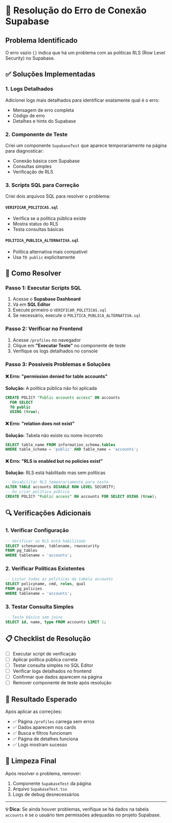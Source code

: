 # 🔧 Resolução do Erro de Conexão Supabase

## Problema Identificado
O erro vazio `{}` indica que há um problema com as políticas RLS (Row Level Security) no Supabase.

## ✅ Soluções Implementadas

### 1. **Logs Detalhados**
Adicionei logs mais detalhados para identificar exatamente qual é o erro:
- Mensagem de erro completa
- Código de erro
- Detalhes e hints do Supabase

### 2. **Componente de Teste**
Criei um componente `SupabaseTest` que aparece temporariamente na página para diagnosticar:
- Conexão básica com Supabase
- Consultas simples
- Verificação de RLS

### 3. **Scripts SQL para Correção**
Criei dois arquivos SQL para resolver o problema:

#### `VERIFICAR_POLITICAS.sql`
- Verifica se a política pública existe
- Mostra status do RLS
- Testa consultas básicas

#### `POLITICA_PUBLICA_ALTERNATIVA.sql`
- Política alternativa mais compatível
- Usa `TO public` explicitamente

## 🚀 Como Resolver

### Passo 1: Executar Scripts SQL
1. Acesse o **Supabase Dashboard**
2. Vá em **SQL Editor**
3. Execute primeiro o `VERIFICAR_POLITICAS.sql`
4. Se necessário, execute o `POLITICA_PUBLICA_ALTERNATIVA.sql`

### Passo 2: Verificar no Frontend
1. Acesse `/profiles` no navegador
2. Clique em **"Executar Teste"** no componente de teste
3. Verifique os logs detalhados no console

### Passo 3: Possíveis Problemas e Soluções

#### ❌ **Erro: "permission denied for table accounts"**
**Solução:** A política pública não foi aplicada
```sql
CREATE POLICY "Public accounts access" ON accounts
  FOR SELECT 
  TO public
  USING (true);
```

#### ❌ **Erro: "relation does not exist"**
**Solução:** Tabela não existe ou nome incorreto
```sql
SELECT table_name FROM information_schema.tables 
WHERE table_schema = 'public' AND table_name = 'accounts';
```

#### ❌ **Erro: "RLS is enabled but no policies exist"**
**Solução:** RLS está habilitado mas sem políticas
```sql
-- Desabilitar RLS temporariamente para teste
ALTER TABLE accounts DISABLE ROW LEVEL SECURITY;
-- Ou criar política pública
CREATE POLICY "Public access" ON accounts FOR SELECT USING (true);
```

## 🔍 Verificações Adicionais

### 1. **Verificar Configuração**
```sql
-- Verificar se RLS está habilitado
SELECT schemaname, tablename, rowsecurity 
FROM pg_tables 
WHERE tablename = 'accounts';
```

### 2. **Verificar Políticas Existentes**
```sql
-- Listar todas as políticas da tabela accounts
SELECT policyname, cmd, roles, qual 
FROM pg_policies 
WHERE tablename = 'accounts';
```

### 3. **Testar Consulta Simples**
```sql
-- Teste básico sem joins
SELECT id, name, type FROM accounts LIMIT 1;
```

## 📋 Checklist de Resolução

- [ ] Executar script de verificação
- [ ] Aplicar política pública correta
- [ ] Testar consulta simples no SQL Editor
- [ ] Verificar logs detalhados no frontend
- [ ] Confirmar que dados aparecem na página
- [ ] Remover componente de teste após resolução

## 🎯 Resultado Esperado

Após aplicar as correções:
- ✅ Página `/profiles` carrega sem erros
- ✅ Dados aparecem nos cards
- ✅ Busca e filtros funcionam
- ✅ Página de detalhes funciona
- ✅ Logs mostram sucesso

## 🧹 Limpeza Final

Após resolver o problema, remover:
1. Componente `SupabaseTest` da página
2. Arquivo `SupabaseTest.tsx`
3. Logs de debug desnecessários

---

**💡 Dica:** Se ainda houver problemas, verifique se há dados na tabela `accounts` e se o usuário tem permissões adequadas no projeto Supabase.
